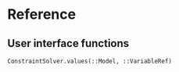 # Reference

## User interface functions

```@docs
ConstraintSolver.values(::Model, ::VariableRef)
```
